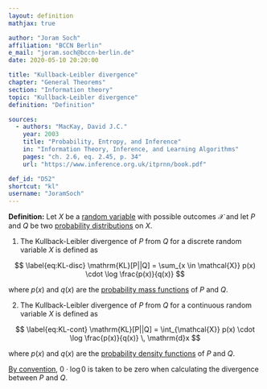 ```yaml
---
layout: definition
mathjax: true

author: "Joram Soch"
affiliation: "BCCN Berlin"
e_mail: "joram.soch@bccn-berlin.de"
date: 2020-05-10 20:20:00

title: "Kullback-Leibler divergence"
chapter: "General Theorems"
section: "Information theory"
topic: "Kullback-Leibler divergence"
definition: "Definition"

sources:
  - authors: "MacKay, David J.C."
    year: 2003
    title: "Probability, Entropy, and Inference"
    in: "Information Theory, Inference, and Learning Algorithms"
    pages: "ch. 2.6, eq. 2.45, p. 34"
    url: "https://www.inference.org.uk/itprnn/book.pdf"

def_id: "D52"
shortcut: "kl"
username: "JoramSoch"
---
```



**Definition:** Let $X$ be a [random variable](/D/rvar) with possible outcomes $\mathcal{X}$ and let $P$ and $Q$ be two [probability distributions](/D/dist) on $X$.

1) The Kullback-Leibler divergence of $P$ from $Q$ for a discrete random variable $X$ is defined as

$$ \label{eq:KL-disc}
\mathrm{KL}[P||Q] = \sum_{x \in \mathcal{X}} p(x) \cdot \log \frac{p(x)}{q(x)}
$$

where $p(x)$ and $q(x)$ are the [probability mass functions](/D/pmf) of $P$ and $Q$.

2) The Kullback-Leibler divergence of $P$ from $Q$ for a continuous random variable $X$ is defined as

$$ \label{eq:KL-cont}
\mathrm{KL}[P||Q] = \int_{\mathcal{X}} p(x) \cdot \log \frac{p(x)}{q(x)} \, \mathrm{d}x
$$

where $p(x)$ and $q(x)$ are the [probability density functions](/D/pdf) of $P$ and $Q$.

[By convention](/D/ent), $0 \cdot \log 0$ is taken to be zero when calculating the divergence between $P$ and $Q$.